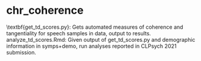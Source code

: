 # chr_coherence

\textbf{get_td_scores.py}: Gets automated measures of coherence and tangentiality for speech samples in data, output to results.
analyze_td_scores.Rmd: Given output of get_td_scores.py and demographic information in symps+demo, run analyses reported in CLPsych 2021 submission.
